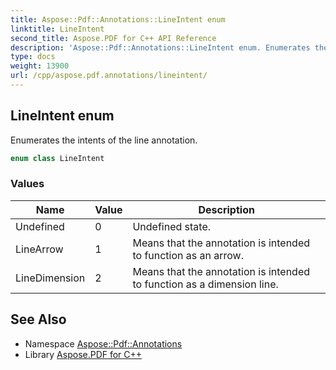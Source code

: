 ```yaml
---
title: Aspose::Pdf::Annotations::LineIntent enum
linktitle: LineIntent
second_title: Aspose.PDF for C++ API Reference
description: 'Aspose::Pdf::Annotations::LineIntent enum. Enumerates the intents of the line annotation in C++.'
type: docs
weight: 13900
url: /cpp/aspose.pdf.annotations/lineintent/
---
```

## LineIntent enum


Enumerates the intents of the line annotation.

```cpp
enum class LineIntent
```

### Values

| Name | Value | Description |
| --- | --- | --- |
| Undefined | 0 | Undefined state. |
| LineArrow | 1 | Means that the annotation is intended to function as an arrow. |
| LineDimension | 2 | Means that the annotation is intended to function as a dimension line. |

## See Also

* Namespace [Aspose::Pdf::Annotations](../)
* Library [Aspose.PDF for C++](../../)
